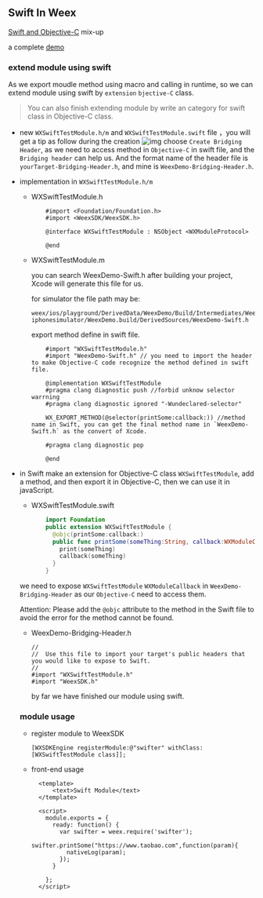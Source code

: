 ## Swift In Weex

[Swift and Objective-C](https://developer.apple.com/library/ios/documentation/Swift/Conceptual/BuildingCocoaApps/MixandMatch.html#//apple_ref/doc/uid/TP40014216-CH10-ID122) mix-up

a complete [demo](https://github.com/acton393/WeexSwiftSample.git)

### extend module using swift

 As we export moudle method using macro and calling in runtime, so we can extend module using swift by `extension` `bjective-C` class.
 > You can also finish extending module by write an category for swift class in Objective-C class.

- new `WXSwiftTestModule.h/m` and `WXSwiftTestModule.swift` file ，you will get a tip as follow during the creation
  ![img](http://img3.tbcdn.cn/L1/461/1/b2ed3ee4a966953c0f98a17f34f6f05e7c91cc6b)
  choose `Create Bridging Header`, as we need to access method in `Objective-C` in swift file, and the `Bridging header` can help us. And the format name of the header file is `yourTarget-Bridging-Header.h`, and mine is `WeexDemo-Bridging-Header.h`.

- implementation in `WXSwiftTestModule.h/m`
  - WXSwiftTestModule.h
    
    ```
        #import <Foundation/Foundation.h>
        #import <WeexSDK/WeexSDK.h>
    
        @interface WXSwiftTestModule : NSObject <WXModuleProtocol>
    
        @end
    
    ```
  - WXSwiftTestModule.m
    
    you can search WeexDemo-Swift.h after building your project, Xcode will generate this file for us.

    for simulator the file path may be: 
    ```
    weex/ios/playground/DerivedData/WeexDemo/Build/Intermediates/WeexDemo.build/Debug-iphonesimulator/WeexDemo.build/DerivedSources/WeexDemo-Swift.h
    ```
    export method define in swift file.
    ```
        #import "WXSwiftTestModule.h"
        #import "WeexDemo-Swift.h" // you need to import the header to make Objective-C code recognize the method defined in swift file.
    
        @implementation WXSwiftTestModule
        #pragma clang diagnostic push //forbid unknow selector warrning
        #pragma clang diagnostic ignored "-Wundeclared-selector"
    
        WX_EXPORT_METHOD(@selector(printSome:callback:)) //method name in Swift, you can get the final method name in `WeexDemo-Swift.h` as the convert of Xcode.

        #pragma clang diagnostic pop
    
        @end
    
    ```
- in Swift
  make an extension for Objective-C class `WXSwiftTestModule`, add a method, and then export it in Objective-C, then we can use it in javaScript.

  - WXSwiftTestModule.swift
    
    ```swift
        import Foundation
        public extension WXSwiftTestModule {
          @objc(printSome:callback:)
          public func printSome(someThing:String, callback:WXModuleCallback) {
            print(someThing)
            callback(someThing)
          }
        }
    ```
    
  we need to expose `WXSwiftTestModule` `WXModuleCallback` in `WeexDemo-Bridging-Header` as our `Objective-C` need to access them.

  Attention: Please add the `@objc` attribute to the method in the Swift file to avoid the error for the method cannot be found.



  - WeexDemo-Bridging-Header.h
    
    ```
    //
    //  Use this file to import your target's public headers that you would like to expose to Swift.
    //
    #import "WXSwiftTestModule.h"
    #import "WeexSDK.h"
    ```

    by far we have finished our module using swift.
    
  ### module usage
  - register module to WeexSDK

    ```
    [WXSDKEngine registerModule:@"swifter" withClass:[WXSwiftTestModule class]];
    
    ```
  - front-end usage

    ```
      <template>
          <text>Swift Module</text>
      </template>
    
      <script>
        module.exports = {
          ready: function() {
            var swifter = weex.require('swifter');
            swifter.printSome("https://www.taobao.com",function(param){
              nativeLog(param);
            });
          }
    
        };
      </script>
    ```
